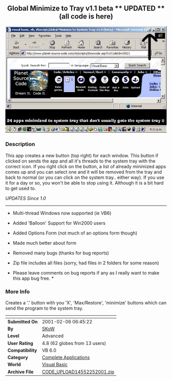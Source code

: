 ﻿<div align="center">

## Global Minimize to Tray v1\.1 beta \*\* UPDATED \*\* \(all code is here\)

<img src="PIC20012513440254.jpg">
</div>

### Description

This app creates a new button (top right) for each window. This button if clicked on sends the app and all it's threads to the system tray with the correct icon. If you right click on the button, a list of already minimized apps comes up and you can select one and it will be removed from the tray and back to normal (or you can click on the system tray.. either way). If you use it for a day or so, you won't be able to stop using it. Although it is a bit hard to get used to.

*UPDATES Since 1.0*

----

- Multi-thread Windows now supported (ie VB6)

- Added 'Balloon' Support for Win2000 users

- Added Options Form (not much of an options form though)

- Made much better about form

- Removed many bugs (thanks for bug reports)

- Zip file includes all files (sorry, had files in 2 folders for some reason)

* Please leave comments on bug reports if any as I really want to make this app bug free. *
 
### More Info
 
Creates a '.' button with you 'X', 'Max/Restore', 'minimize' buttons which can send the program to the system tray.


<span>             |<span>
---                |---
**Submitted On**   |2001-02-06 06:45:22
**By**             |[SKoW](https://github.com/Planet-Source-Code/PSCIndex/blob/master/ByAuthor/skow.md)
**Level**          |Advanced
**User Rating**    |4.8 (62 globes from 13 users)
**Compatibility**  |VB 6\.0
**Category**       |[Complete Applications](https://github.com/Planet-Source-Code/PSCIndex/blob/master/ByCategory/complete-applications__1-27.md)
**World**          |[Visual Basic](https://github.com/Planet-Source-Code/PSCIndex/blob/master/ByWorld/visual-basic.md)
**Archive File**   |[CODE\_UPLOAD14552252001\.zip](https://github.com/Planet-Source-Code/skow-global-minimize-to-tray-v1-1-beta-updated-all-code-is-here__1-15030/archive/master.zip)








